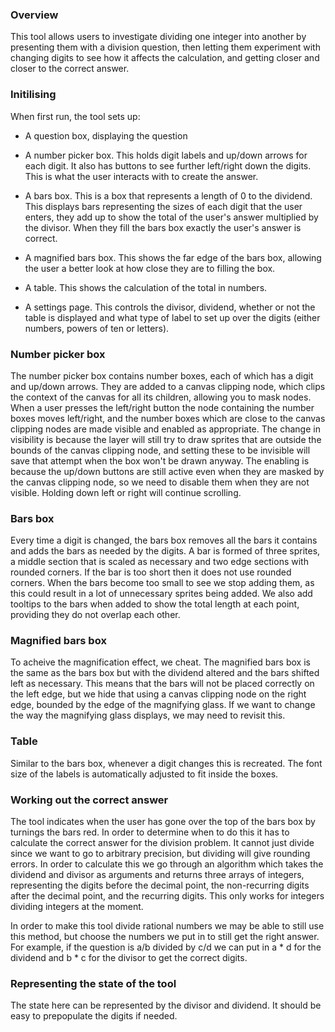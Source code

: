 ### Overview

This tool allows users to investigate dividing one integer into another by presenting them with a division question, then letting them experiment with changing digits to see how it affects the calculation, and getting closer and closer to the correct answer.


### Initilising

When first run, the tool sets up:

* A question box, displaying the question

* A number picker box. This holds digit labels and up/down arrows for each digit. It also has buttons to see further left/right down the digits. This is what the user interacts with to create the answer.

* A bars box. This is a box that represents a length of 0 to the dividend. This displays bars representing the sizes of each digit that the user enters, they add up to show the total of the user's answer multiplied by the divisor. When they fill the bars box exactly the user's answer is correct.

* A magnified bars box. This shows the far edge of the bars box, allowing the user a better look at how close they are to filling the box.

* A table. This shows the calculation of the total in numbers.

* A settings page. This controls the divisor, dividend, whether or not the table is displayed and what type of label to set up over the digits (either numbers, powers of ten or letters).


### Number picker box

The number picker box contains number boxes, each of which has a digit and up/down arrows. They are added to a canvas clipping node, which clips the context of the canvas for all its children, allowing you to mask nodes. When a user presses the left/right button the node containing the number boxes moves left/right, and the number boxes which are close to the canvas clipping nodes are made visible and enabled as appropriate. The change in visibility is because the layer will still try to draw sprites that are outside the bounds of the canvas clipping node, and setting these to be invisible will save that attempt when the box won't be drawn anyway. The enabling is because the up/down buttons are still active even when they are masked by the canvas clipping node, so we need to disable them when they are not visible. Holding down left or right will continue scrolling.


### Bars box

Every time a digit is changed, the bars box removes all the bars it contains and adds the bars as needed by the digits. A bar is formed of three sprites, a middle section that is scaled as necessary and two edge sections with rounded corners. If the bar is too short then it does not use rounded corners. When the bars become too small to see we stop adding them, as this could result in a lot of unnecessary sprites being added.
We also add tooltips to the bars when added to show the total length at each point, providing they do not overlap each other.


### Magnified bars box

To acheive the magnification effect, we cheat. The magnified bars box is the same as the bars box but with the dividend altered and the bars shifted left as necessary. This means that the bars will not be placed correctly on the left edge, but we hide that using a canvas clipping node on the right edge, bounded by the edge of the magnifying glass. If we want to change the way the magnifying glass displays, we may need to revisit this.


### Table

Similar to the bars box, whenever a digit changes this is recreated. The font size of the labels is automatically adjusted to fit inside the boxes.


### Working out the correct answer

The tool indicates when the user has gone over the top of the bars box by turnings the bars red. In order to determine when to do this it has to calculate the correct answer for the division problem. It cannot just divide since we want to go to arbitrary precision, but dividing will give rounding errors. In order to calculate this we go through an algorithm which takes the dividend and divisor as arguments and returns three arrays of integers, representing the digits before the decimal point, the non-recurring digits after the decimal point, and the recurring digits. This only works for integers dividing integers at the moment.

In order to make this tool divide rational numbers we may be able to still use this method, but choose the numbers we put in to still get the right answer. For example, if the question is a/b divided by c/d we can put in a * d for the dividend and b * c for the divisor to get the correct digits.


### Representing the state of the tool

The state here can be represented by the divisor and dividend. It should be easy to prepopulate the digits if needed.






